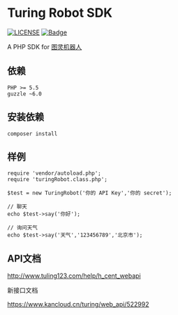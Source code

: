 # Turing Robot SDK

[![LICENSE](https://img.shields.io/badge/license-Anti%20996-blue.svg)](https://github.com/996icu/996.ICU/blob/master/LICENSE)
[![Badge](https://img.shields.io/badge/link-996.icu-red.svg)](https://996.icu/#/zh_CN)

A PHP SDK for [图灵机器人](www.tuling123.com)



## 依赖

```
PHP >= 5.5
guzzle ~6.0
```

## 安装依赖

```
composer install
```

## 样例

```
require 'vendor/autoload.php';
require 'turingRobot.class.php';

$test = new TuringRobot('你的 API Key','你的 secret');

// 聊天
echo $test->say('你好');

// 询问天气
echo $test->say('天气','123456789','北京市');
```

## API文档

http://www.tuling123.com/help/h_cent_webapi

新接口文档

https://www.kancloud.cn/turing/web_api/522992



